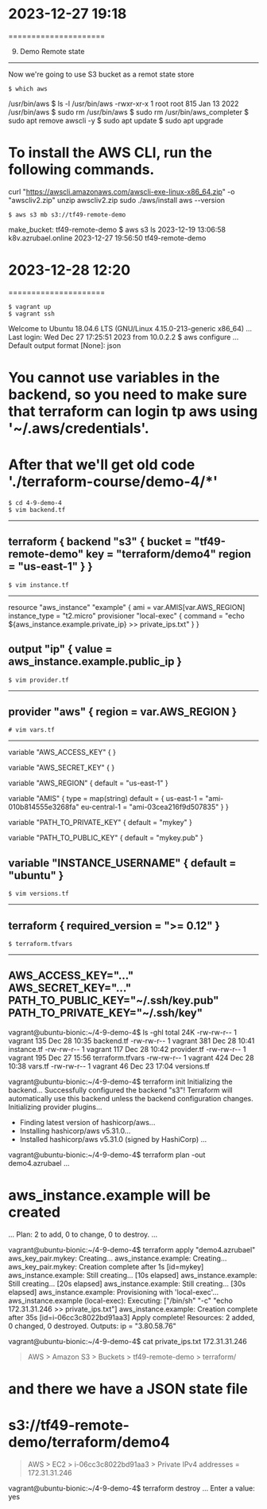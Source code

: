 # 2023-12-27    19:18
=====================

9. Demo Remote state
--------------------

Now we're going to use S3 bucket as a remot state store

    $ which aws
/usr/bin/aws
    $ ls -l /usr/bin/aws
-rwxr-xr-x 1 root root 815 Jan 13  2022 /usr/bin/aws
    $ sudo rm /usr/bin/aws
    $ sudo rm /usr/bin/aws_completer
    $ sudo apt remove awscli -y
    $ sudo apt update
    $ sudo apt upgrade

# To install the AWS CLI, run the following commands.
curl "https://awscli.amazonaws.com/awscli-exe-linux-x86_64.zip" -o "awscliv2.zip"
unzip awscliv2.zip
sudo ./aws/install
aws --version

    $ aws s3 mb s3://tf49-remote-demo
make_bucket: tf49-remote-demo
    $ aws s3 ls
2023-12-19 13:06:58 k8v.azrubael.online
2023-12-27 19:56:50 tf49-remote-demo


# 2023-12-28    12:20
=====================

    $ vagrant up
    $ vagrant ssh
Welcome to Ubuntu 18.04.6 LTS (GNU/Linux 4.15.0-213-generic x86_64)
...
Last login: Wed Dec 27 17:25:51 2023 from 10.0.2.2
    $ aws configure
...
Default output format [None]: json
# You cannot use variables in the backend, so you need to make sure that terraform can login tp aws using '~/.aws/credentials'.

# After that we'll get old code './terraform-course/demo-4/*'
    $ cd 4-9-demo-4
    $ vim backend.tf
----------
terraform {
    backend "s3" {
        bucket = "tf49-remote-demo"
        key = "terraform/demo4"
        region = "us-east-1"
    }
}
----------

    $ vim instance.tf
----------
resource "aws_instance" "example" {
  ami           = var.AMIS[var.AWS_REGION]
  instance_type = "t2.micro"
  provisioner "local-exec" {
    command = "echo ${aws_instance.example.private_ip} >> private_ips.txt"
  }
}

output "ip" {
  value = aws_instance.example.public_ip
}
----------

    $ vim provider.tf
----------
provider "aws" {
  region = var.AWS_REGION
}
----------
    
    # vim vars.tf
----------
variable "AWS_ACCESS_KEY" {
}

variable "AWS_SECRET_KEY" {
}

variable "AWS_REGION" {
  default = "us-east-1"
}

variable "AMIS" {
  type = map(string)
  default = {
    us-east-1 = "ami-010b814555e3268fa"
    eu-central-1 = "ami-03cea216f9d507835"
  }
}

variable "PATH_TO_PRIVATE_KEY" {
  default = "mykey"
}

variable "PATH_TO_PUBLIC_KEY" {
  default = "mykey.pub"
}

variable "INSTANCE_USERNAME" {
  default = "ubuntu"
}
----------

    $ vim versions.tf
----------
terraform {
  required_version = ">= 0.12"
}
----------

    $ terraform.tfvars
----------
AWS_ACCESS_KEY="..."
AWS_SECRET_KEY="..."
PATH_TO_PUBLIC_KEY="~/.ssh/key.pub"
PATH_TO_PRIVATE_KEY="~/.ssh/key"
----------


vagrant@ubuntu-bionic:~/4-9-demo-4$ ls -ghl
total 24K
-rw-rw-r-- 1 vagrant 135 Dec 28 10:35 backend.tf
-rw-rw-r-- 1 vagrant 381 Dec 28 10:41 instance.tf
-rw-rw-r-- 1 vagrant 117 Dec 28 10:42 provider.tf
-rw-rw-r-- 1 vagrant 195 Dec 27 15:56 terraform.tfvars
-rw-rw-r-- 1 vagrant 424 Dec 28 10:38 vars.tf
-rw-rw-r-- 1 vagrant  46 Dec 23 17:04 versions.tf


vagrant@ubuntu-bionic:~/4-9-demo-4$ terraform init
    Initializing the backend...
    Successfully configured the backend "s3"! Terraform will automatically
use this backend unless the backend configuration changes.
    Initializing provider plugins...
- Finding latest version of hashicorp/aws...
- Installing hashicorp/aws v5.31.0...
- Installed hashicorp/aws v5.31.0 (signed by HashiCorp)
...


vagrant@ubuntu-bionic:~/4-9-demo-4$ terraform plan -out demo4.azrubael
...
  # aws_instance.example will be created
...
Plan: 2 to add, 0 to change, 0 to destroy.
...


vagrant@ubuntu-bionic:~/4-9-demo-4$ terraform apply "demo4.azrubael"
aws_key_pair.mykey: Creating...
aws_instance.example: Creating...
aws_key_pair.mykey: Creation complete after 1s [id=mykey]
aws_instance.example: Still creating... [10s elapsed]
aws_instance.example: Still creating... [20s elapsed]
aws_instance.example: Still creating... [30s elapsed]
aws_instance.example: Provisioning with 'local-exec'...
aws_instance.example (local-exec): Executing: ["/bin/sh" "-c" "echo 172.31.31.246 >> private_ips.txt"]
aws_instance.example: Creation complete after 35s [id=i-06cc3c8022bd91aa3]
    Apply complete! Resources: 2 added, 0 changed, 0 destroyed.
    Outputs:
        ip = "3.80.58.76"

vagrant@ubuntu-bionic:~/4-9-demo-4$ cat private_ips.txt
172.31.31.246


> AWS > Amazon S3 > Buckets > tf49-remote-demo > terraform/
# and there we have a JSON state file
# s3://tf49-remote-demo/terraform/demo4

> AWS > EC2 > i-06cc3c8022bd91aa3 > Private IPv4 addresses = 172.31.31.246


vagrant@ubuntu-bionic:~/4-9-demo-4$ terraform destroy
...
      Enter a value: yes
